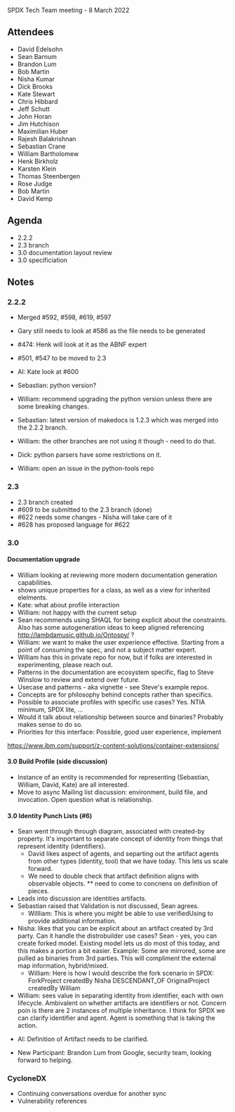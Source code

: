 SPDX Tech Team meeting  - 8 March 2022


## Attendees
* David Edelsohn
* Sean Barnum
* Brandon Lum
* Bob Martin
* Nisha Kumar
* Dick Brooks
* Kate Stewart
* Chris Hibbard
* Jeff Schutt
* John Horan
* Jim Hutchison
* Maximilian Huber
* Rajesh Balakrishnan
* Sebastian Crane
* William Bartholomew
* Henk Birkholz
* Karsten Klein
* Thomas Steenbergen
* Rose Judge
* Bob Martin
* David Kemp


## Agenda
* 2.2.2
* 2.3 branch
* 3.0 documentation layout review
* 3.0 specificiation

## Notes
### 2.2.2
- Merged #592, #598, #619, #597
- Gary still needs to look at #586 as the file needs to be generated
- #474: Henk will look at it as the ABNF expert
- #501, #547 to be moved to 2.3
- AI:  Kate look at #600

- Sebastian: python version?
- William: recommend upgrading the python version unless there are some breaking changes.
- Sebastian: latest version of makedocs is 1.2.3 which was merged into the 2.2.2 branch.
- William: the other branches are not using it though - need to do that.
- Dick: python parsers have some restrictions on it.
- William: open an issue in the python-tools repo

### 2.3
- 2.3 branch created
- #609 to be submitted to the 2.3 branch (done)
- #622 needs some changes - Nisha will take care of it
- #628 has proposed language for #622

### 3.0
#### Documentation upgrade
- William looking at reviewing more modern documentation generation capabilities. 
- shows unique properties for a class, as well as a view for inherited elelments.
- Kate: what about profile interaction
- William: not happy with the current setup
- Sean recommends using SHAQL for being explicit about the constraints.   Also has some autogeneration ideas to keep aligned referencing http://lambdamusic.github.io/Ontospy/ ?
- William: we want to make the user experience effective.  Starting from a point of consuming the spec, and not a subject matter expert. 
- William has this in private repo for now, but if folks are interested in experimenting, please reach out.
- Patterns in the documentation are ecosystem specific,  flag to Steve Winslow to review and extend over future. 
- Usecase and patterns - aka vignette - see Steve's example repos.
- Concepts are for philosophy behind concepts rather than specifics. 
- Possible to associate profiles with specific use cases?   Yes.    NTIA minimum,  SPDX lite, ... 
- Would it talk about relationship between source and binaries?   Probably makes sense to do so. 
- Priorities for this interface:  Possible, good user experience, implement

https://www.ibm.com/support/z-content-solutions/container-extensions/

#### 3.0 Build Profile (side discussion)
- Instance of an entity is recommended for representing (Sebastian, William, David, Kate) are all interested.   
- Move to async Mailing list discussion:   environment,  build file,   and invocation.  Open question what is relationship.

#### 3.0 Identity Punch Lists (#6)
- Sean went through through diagram,  associated with created-by property. 
It's important to separate concept of identity from things that represent identity (identifiers). 
   - David likes aspect of agents, and separting out the artifact agents from other types (identity, tool) that we have today.    This lets us scale forward. 
   - We need to double check that artifact definition aligns with observable objects. **  need to come to concnens on definition of pieces.
- Leads into discussion are identities artifacts. 
- Sebastian raised that Validation is not discussed,  Sean agrees.  
   - Willliam: This is where you might be able to use verifiedUsing to provide additional information. 
- Nisha: likes that you can be explicit about an artifact created by 3rd party.   Can it handle the distrobuilder use cases?   Sean - yes, you can create forked model.   Existing model lets us do most of this today, and this makes a portion a bit easier.    Example:  Some are mirrored,  some are pulled as binaries from 3rd parties.   This will compliment the external map information, hybrid/mixed.
   - William: Here is how I would describe the fork scenario in SPDX: ForkProject createdBy Nisha DESCENDANT_OF OriginalProject createdBy William
- William:  sees value in separating identity from identifier, each with own lifecycle.   Ambivalent on whether artifacts are identifiers or not.    Concern poin is there are 2 instances of multiple inheritance.   I think for SPDX we can clarify identifier and agent.   Agent is something that is taking the action.   
   
* AI:  Definition of Artifact needs to be clarified. 

* New Participant:   Brandon Lum from Google, security team,  looking forward to helping. 


### CycloneDX
- Continuing conversations overdue for another sync
- Vulnerability references
